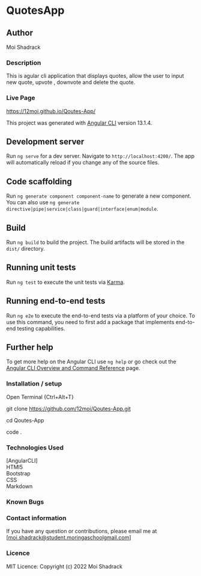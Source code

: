# QuotesApp

## Author
 Moi Shadrack

 ### Description 
 This is agular cli application that displays quotes, allow the user to input new quote, upvote , downvote and delete the quote.
  
  ### Live Page
  https://12moi.github.io/Qoutes-App/

This project was generated with [Angular CLI](https://github.com/angular/angular-cli) version 13.1.4.

## Development server

Run `ng serve` for a dev server. Navigate to `http://localhost:4200/`. The app will automatically reload if you change any of the source files.

## Code scaffolding

Run `ng generate component component-name` to generate a new component. You can also use `ng generate directive|pipe|service|class|guard|interface|enum|module`.

## Build

Run `ng build` to build the project. The build artifacts will be stored in the `dist/` directory.

## Running unit tests

Run `ng test` to execute the unit tests via [Karma](https://karma-runner.github.io).

## Running end-to-end tests

Run `ng e2e` to execute the end-to-end tests via a platform of your choice. To use this command, you need to first add a package that implements end-to-end testing capabilities.

## Further help

To get more help on the Angular CLI use `ng help` or go check out the [Angular CLI Overview and Command Reference](https://angular.io/cli) page.

### Installation / setup
Open Terminal {Ctrl+Alt+T}

git clone https://github.com/12moi/Qoutes-App.git

cd Qoutes-App

code .

### Technologies Used
[AngularCLI] <br>
HTMl5<br>
Bootstrap <br>
CSS<br>
Markdown

### Known Bugs

### Contact information
If you have any question or contributions, please email me at [moi.shadrack@student.moringaschoolgmail.com]

### Licence
MIT Licence:
Copyright (c) 2022 Moi Shadrack

